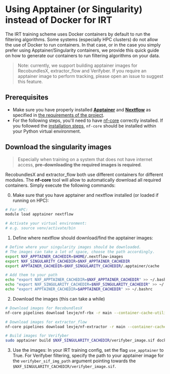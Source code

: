 # Using Apptainer (or Singularity) instead of Docker for IRT

The IRT training scheme uses Docker containers by default to run the filtering algorithms. Some systems (especially HPC clusters) do not allow the use of Docker to run containers. In that case, or in the case you simply prefer using Apptainer/Singularity containers, we provide this quick guide on how to generate our containers to run filtering algorithms on your data.

> Note: currently, we support building apptainer images for RecobundlesX, extractor_flow and Verifyber. If you require an apptainer image to perform tracking, please open an issue to suggest this feature.

## Prerequisites
- Make sure you have properly installed [**Apptainer**](https://apptainer.org/docs/admin/main/installation.html) and [**Nextflow**](https://www.nextflow.io/docs/latest/install.html) as specified in [the requirements of the project](../README.md#install-external-dependencies). 
- For the following steps, you'll need to have [nf-core](https://pypi.org/project/nf-core/) correctly installed. If you followed the [installation steps](../README.md), `nf-core` should be installed within your Python virtual environment.

## Download the singularity images

> Especially when training on a system that does not have internet access, **pre-downloading the required images is required**.

RecobundlesX and extractor_flow both use different containers for different modules. The **nf-core** tool will allow to automatically download all required containers. Simply execute the following commands:  

0. Make sure that you have apptainer and nextflow installed (or loaded if running on HPC):
```bash
# For HPC:
module load apptainer nextflow

# Activate your virtual environment:
# e.g. source venv/activate/bin
```
1. Define where nextflow should download/find the apptainer images:
```bash
# Define where your singularity images should be downloaded.
# The images can take a lot of space, choose the path accordingly.
export NXF_APPTAINER_CACHEDIR=$HOME/.nextflow-images
export NXF_SINGULARITY_CACHEDIR=$NXF_APPTAINER_CACHEDIR
export APPTAINER_CACHEDIR=$NXF_SINGULARITY_CACHEDIR/.apptainer/cache

# Add them to your path
echo "export NXF_APPTAINER_CACHEDIR=$NXF_APPTAINER_CACHEDIR" >> ~/.bashrc
echo "export NXF_SINGULARITY_CACHEDIR=$NXF_SINGULARITY_CACHEDIR" >> ~/.bashrc
echo "export APPTAINER_CACHEDIR=$APPTAINER_CACHEDIR" >> ~/.bashrc
```
2. Download the images (this can take a while)
```bash
# Download images for RecobundlesX
nf-core pipelines download levje/nf-rbx -r main --container-cache-utilisation amend --container-system singularity --compress none -l docker.io

# Download images for extractor_flow
nf-core pipelines download levje/nf-extractor -r main --container-cache-utilisation amend --container-system singularity --compress none -l docker.io

# Build images for Verifyber
sudo apptainer build $NXF_SINGULARITY_CACHEDIR/verifyber_image.sif docker://mrzarfir/verifyber:latest
```

3. Use the images: In your IRT training config, set the flag `use_apptainer` to True. For Verifyber filtering, specify the path to your apptainer image for the `verifyber_sif_img_path` argument pointing towards the `$NXF_SINGULARITY_CACHEDIR/verifyber_image.sif`.
